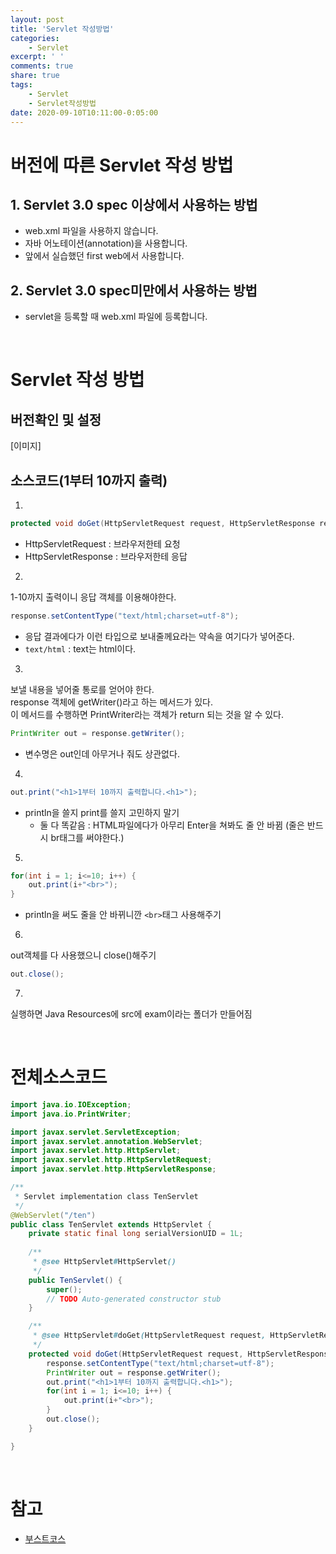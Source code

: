 ```yaml
---
layout: post
title: 'Servlet 작성방법'
categories:
    - Servlet
excerpt: ' '
comments: true
share: true
tags:
    - Servlet
    - Servlet작성방법
date: 2020-09-10T10:11:00-0:05:00
---
```


# 버전에 따른 Servlet 작성 방법

## 1. Servlet 3.0 spec 이상에서 사용하는 방법
- web.xml 파일을 사용하지 않습니다.
- 자바 어노테이션(annotation)을 사용합니다.
- 앞에서 실습했던 first web에서 사용합니다.

## 2. Servlet 3.0 spec미만에서 사용하는 방법
- servlet을 등록할 때 web.xml 파일에 등록합니다.

<br>

# Servlet 작성 방법
## 버전확인 및 설정
[이미지]

## 소스코드(1부터 10까지 출력)
1. 
```java
protected void doGet(HttpServletRequest request, HttpServletResponse response) throws ServletException, IOException {
```
- HttpServletRequest : 브라우저한테 요청
- HttpServletResponse : 브라우저한테 응답

2. 
1-10까지 출력이니 응답 객체를 이용해야한다.
```java
response.setContentType("text/html;charset=utf-8");
```
- 응답 결과에다가 이런 타입으로 보내줄께요라는 약속을 여기다가 넣어준다.
- `text/html` : text는 html이다.

3.
보낼 내용을 넣어줄 통로를 얻어야 한다.<br>
response 객체에 getWriter()라고 하는 메서드가 있다.<br>
이 메서드를 수행하면 PrintWriter라는 객체가 return 되는 것을 알 수 있다. 
```java
PrintWriter out = response.getWriter();
```
- 변수명은 out인데 아무거나 줘도 상관없다.

4.
```java
out.print("<h1>1부터 10까지 출력합니다.<h1>");
```
- println을 쓸지 print를 쓸지 고민하지 말기
    - 둘 다 똑같음 : HTML파일에다가 아무리 Enter을 쳐봐도 줄 안 바뀜 (줄은 반드시 br태그를 써야한다.)

5. 
```java
for(int i = 1; i<=10; i++) {
	out.print(i+"<br>");
}
```
- println을 써도 줄을 안 바뀌니깐 `<br>`태그 사용해주기

6. 
out객체를 다 사용했으니 close()해주기
```java
out.close();
```

7. 
실행하면 Java Resources에 src에 exam이라는 폴더가 만들어짐

<br>

# 전체소스코드
```java
import java.io.IOException;
import java.io.PrintWriter;

import javax.servlet.ServletException;
import javax.servlet.annotation.WebServlet;
import javax.servlet.http.HttpServlet;
import javax.servlet.http.HttpServletRequest;
import javax.servlet.http.HttpServletResponse;

/**
 * Servlet implementation class TenServlet
 */
@WebServlet("/ten")
public class TenServlet extends HttpServlet {
	private static final long serialVersionUID = 1L;
       
    /**
     * @see HttpServlet#HttpServlet()
     */
    public TenServlet() {
        super();
        // TODO Auto-generated constructor stub
    }

	/**
	 * @see HttpServlet#doGet(HttpServletRequest request, HttpServletResponse response)
	 */
	protected void doGet(HttpServletRequest request, HttpServletResponse response) throws ServletException, IOException {
		response.setContentType("text/html;charset=utf-8");
		PrintWriter out = response.getWriter();
		out.print("<h1>1부터 10까지 출력합니다.<h1>");
		for(int i = 1; i<=10; i++) {
			out.print(i+"<br>");
		}
		out.close();
	}

}
```

<br>

# 참고
- [부스트코스](https://www.edwith.org/boostcourse-web/lecture/16687/)